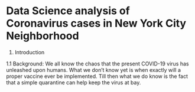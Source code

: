 # Data Science analysis of Coronavirus cases in New York City Neighborhood

1. Introduction 

1.1 Background:
We all know the chaos that the present COVID-19 virus has unleashed upon humans. What we don’t know yet is when exactly will a proper vaccine ever be implemented. Till then what we do know is the fact that a simple quarantine can help keep the virus at bay.
